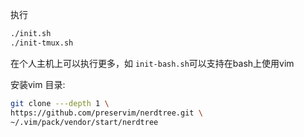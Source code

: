 执行
```bash
./init.sh
./init-tmux.sh
```
在个人主机上可以执行更多，如
`init-bash.sh`可以支持在bash上使用vim

安装vim 目录:  
```bash
git clone ---depth 1 \
https://github.com/preservim/nerdtree.git \
~/.vim/pack/vendor/start/nerdtree
```
